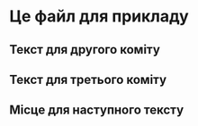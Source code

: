 # Це файл для прикладу
## Текст для другого коміту
## Текст для третього коміту
## Місце для наступного тексту
